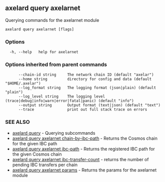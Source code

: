 ## axelard query axelarnet

Querying commands for the axelarnet module

```
axelard query axelarnet [flags]
```

### Options

```
  -h, --help   help for axelarnet
```

### Options inherited from parent commands

```
      --chain-id string     The network chain ID (default "axelar")
      --home string         directory for config and data (default "$HOME/.axelar")
      --log_format string   The logging format (json|plain) (default "plain")
      --log_level string    The logging level (trace|debug|info|warn|error|fatal|panic) (default "info")
      --output string       Output format (text|json) (default "text")
      --trace               print out full stack trace on errors
```

### SEE ALSO

- [axelard query](axelard_query.md)	 - Querying subcommands
- [axelard query axelarnet chain-by-ibc-path](axelard_query_axelarnet_chain-by-ibc-path.md)	 - Returns the Cosmos chain for the given IBC path
- [axelard query axelarnet ibc-path](axelard_query_axelarnet_ibc-path.md)	 - Returns the registered IBC path for the given Cosmos chain
- [axelard query axelarnet ibc-transfer-count](axelard_query_axelarnet_ibc-transfer-count.md)	 - returns the number of pending IBC transfers per chain
- [axelard query axelarnet params](axelard_query_axelarnet_params.md)	 - Returns the params for the axelarnet module

